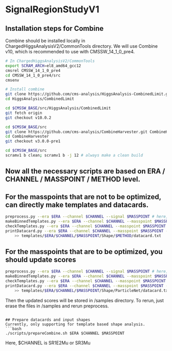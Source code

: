 # SignalRegionStudyV1

## Installation steps for Combine
Combine should be installed locally in ChargedHiggsAnalysisV2/CommonTools directory. 
We will use Combine v10, which is recommended to use with CMSSW\_14\_1\_0\_pre4.
```bash
# In ChargedHiggsAnalysisV2/CommonTools
export SCRAM_ARCH=el8_amd64_gcc12
cmsrel CMSSW_14_1_0_pre4
cd CMSSW_14_1_0_pre4/src
cmsenv

# Install combine
git clone https://github.com/cms-analysis/HiggsAnalysis-CombinedLimit.git HiggsAnalysis/CombinedLimit
cd HiggsAnalysis/CombinedLimit

cd $CMSSW_BASE/src/HiggsAnalysis/CombinedLimit
git fetch origin
git checkout v10.0.2

cd $CMSSW_BASE/src
git clone https://github.com/cms-analysis/CombineHarvester.git CombineHarvester
cd CombineHarvester
git checkout v3.0.0-pre1

cd $CMSSW_BASE/src
scramv1 b clean; scramv1 b -j 12 # always make a clean build
```

## Now all the necessary scripts are based on ERA / CHANNEL / MASSPOINT / METHOD level.
## For the masspoints that are not to be optimized, can directly make templates and datacards.
```bash
preprocess.py --era $ERA --channel $CHANNEL --signal $MASSPOINT # here, $CHANNEL is Skim1E2Mu or Skim3Mu
makeBinnedTemplates.py --era $ERA --channel $CHANNEL --masspoint $MASSPOINT --method $METHOD
checkTemplates.py --era $ERA --channel $CHANNEL --masspoint $MASSPOINT --method $METHOD
printDatacard.py --era $ERA --channel $CHANNEL --masspoint $MASSPOINT --method $METHOD \
    >> templates/$ERA/$CHANNEL/$MASSPOINT/Shape/$METHOD/datacard.txt
```

## For the masspoints that are to be optimized, you should update scores
```bash
preprocess.py --era $ERA --channel $CHANNEL --signal $MASSPOINT # here, $CHANNEL is Skim1E2Mu or Skim3Mu
makeBinnedTemplates.py --era $ERA --channel $CHANNEL --masspoint $MASSPOINT --method ParticleNet --update
checkTemplates.py --era $ERA --channel $CHANNEL --masspoint $MASSPOINT --method ParticleNet
printDatacard.py --era $ERA --channel $CHANNEL --masspoint $MASSPOINT --method ParticleNet \
    >> templates/$ERA/$CHANNEL/$MASSPOINT/Shape/ParticleNet/datacard.txt
```
Then the updated scores will be stored in /samples directory. To rerun, just erase the files in /samples and rerun preprocess.
```

## Prepare datacards and input shapes
Currently, only supporting for template based shape analysis.
```bash
./scripts/prepareCombine.sh $ERA $CHANNEL $MASSPOINT
```
Here, $CHANNEL is SR1E2Mu or SR3Mu
